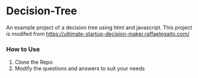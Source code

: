 # Decision-Tree

An example project of a decision tree using html and javascript.  This project is modifed from https://ultimate-startup-decision-maker.raffaelegaito.com/

### How to Use

1.  Clone the Repo
2.  Modify the questions and answers to suit your needs

